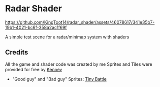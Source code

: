 # Radar Shader
https://github.com/KingToot14/radar_shader/assets/46078617/341e35b7-19b1-4021-bc6f-358a2ac1f69f

 A simple test scene for a radar/minimap system with shaders

## Credits
All the game and shader code was created by me
Sprites and Tiles were provided for free by [Kenney](kenney.nl)
 - "Good guy" and "Bad guy" Sprites: [Tiny Battle](https://kenney.nl/assets/tiny-battle)
